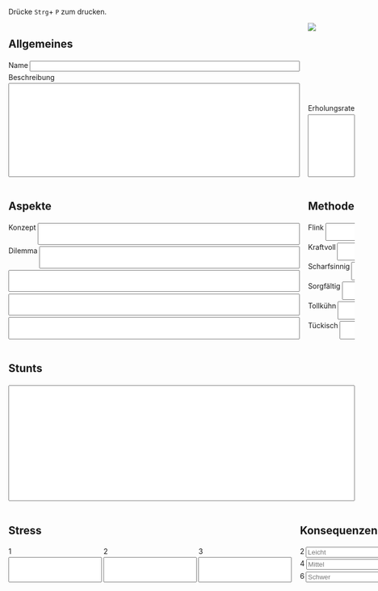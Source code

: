 Drücke `Strg`+ `P` zum drucken.

<div class="character-sheet">
  <div
    class="allgemeines column"
    style="display: grid; gap: 0.2rem; grid-template-rows: auto auto 1fr"
  >
    <h2>Allgemeines</h2>
    <label class="right">Name<input type="text" /></label>
    <label class="bottom">Beschreibung<textarea></textarea></label>
  </div>
  <label class="erholungsrate bottom"
    >Erholungsrate
    <textarea></textarea>
  </label>
  <div class="icon">
    <img src="https://frank-mayer.github.io/psycho-pass-pnp/img/Psycho-pass.logo.svg" />
  </div>
  <div
    class="aspekte"
    style="display: grid; grid-template-rows: auto repeat(5, 1fr); gap: 0.2rem"
  >
    <h2>Aspekte</h2>
    <label class="right">Konzept<input type="text" /></label>
    <label class="right">Dilemma<input type="text" /></label>
    <input type="text" />
    <input type="text" />
    <input type="text" />
  </div>
  <div
    class="methoden column"
    style="display: grid; grid-template-rows: auto repeat(6, 1fr); gap: 0.2rem"
  >
    <h2>Methoden</h2>
    <label class="right">Flink<input type="text" /></label>
    <label class="right">Kraftvoll<input type="text" /></label>
    <label class="right">Scharfsinnig<input type="text" /></label>
    <label class="right">Sorgfältig<input type="text" /></label>
    <label class="right">Tollkühn<input type="text" /></label>
    <label class="right">Tückisch<input type="text" /></label>
  </div>
  <div class="stunts bottom">
    <h2>Stunts</h2>
    <textarea></textarea>
  </div>
  <div class="stress bottom">
    <h2>Stress</h2>
    <div
      style="display: grid; grid-template-columns: repeat(3, 1fr); gap: 0.2rem"
    >
      <label class="bottom" style="height: 100%">1<input /></label>
      <label class="bottom" style="height: 100%">2<input /></label>
      <label class="bottom" style="height: 100%">3<input /></label>
    </div>
  </div>
  <div
    class="konsequenzen"
    style="display: grid; grid-template-rows: auto repeat(3, 1fr); gap: 0.2rem"
  >
    <h2>Konsequenzen</h2>
    <label class="right">2<input placeholder="Leicht" /></label>
    <label class="right">4<input placeholder="Mittel" /></label>
    <label class="right">6<input placeholder="Schwer" /></label>
  </div>
</div>

<style>
  @media print {
    .character-sheet {
      max-height: 100vh !important;
    }

    .markdown-body > p,
    .markdown-body > h1,
    .markdown-body > .footer {
      display: none !important;
      visibility: collapse !important;
    }
  }

  .character-sheet {
    display: grid;
    grid-template-columns: 1fr 0.5fr 1fr;
    grid-template-rows: repeat(7, 1fr);
    gap: 1rem;
    grid-auto-flow: row;
    grid-template-areas:
      "allgemeines allgemeines icon"
      "allgemeines allgemeines erholungsrate"
      "aspekte aspekte methoden"
      "aspekte aspekte methoden"
      "stunts stunts stunts"
      "stunts stunts stunts"
      "stress konsequenzen konsequenzen";
    max-width: 100%;
  }

  .character-sheet > .allgemeines {
    grid-area: allgemeines;
  }

  .character-sheet > .erholungsrate {
    grid-area: erholungsrate;
  }

  .character-sheet > .icon {
    grid-area: icon;
  }

  .character-sheet > .aspekte {
    grid-area: aspekte;
  }

  .character-sheet > .methoden {
    grid-area: methoden;
  }

  .character-sheet > .stunts {
    grid-area: stunts;
  }

  .character-sheet > .stress {
    grid-area: stress;
  }

  .character-sheet > .konsequenzen {
    grid-area: konsequenzen;
  }

  .character-sheet .column {
    display: flex;
    flex-direction: column;
    gap: 0.2rem;
  }

  .character-sheet textarea {
    resize: none;
  }

  .character-sheet .right {
    display: grid;
    gap: 0.2rem;
    grid-template-columns: auto 1fr;
  }

  .character-sheet .bottom {
    display: grid;
    gap: 0.2rem;
    grid-template-rows: auto 1fr;
  }
</style>
